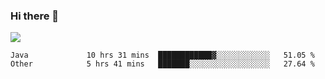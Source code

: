 ### Hi there 👋
![](https://github-readme-stats.vercel.app/api?username=tuichenchuxin)
<!--START_SECTION:waka-->

```text
Java             10 hrs 31 mins  ████████████▓░░░░░░░░░░░░   51.05 %
Other            5 hrs 41 mins   ███████░░░░░░░░░░░░░░░░░░   27.64 %
```

<!--END_SECTION:waka-->
